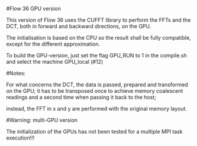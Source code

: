#Flow 36 GPU version

This version of Flow 36 uses the CUFFT library to perform the FFTs and the DCT, both in forward and backward directions, on the GPU.

The initialisation is based on the CPU so the result shall be fully compatible, except for the different approximation.

To build the GPU-version, just set the flag GPU_RUN to 1 in the compile.sh and select the machine GPU_local (#12)

#Notes:

For what concerns the DCT, the data is passed, prepared and transformed on the GPU; it has to be transposed once to achieve memory coalescent readings and a second time when passing it back to the host;

instead, the FFT in x and y are performed with the original memory layout.

#Warning: multi-GPU version

The initialization of the GPUs has not been tested for a multiple MPI task execution!!!
